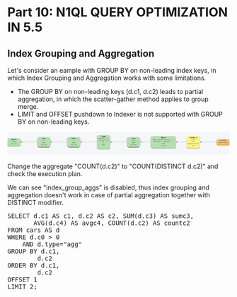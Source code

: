 # Part 10: N1QL QUERY OPTIMIZATION IN 5.5

## Index Grouping and Aggregation

Let's consider an eample with GROUP BY on non-leading index keys, in which Index Grouping and Aggregation works with some limitations.

- The GROUP BY on non-leading keys (d.c1, d.c2) leads to partial aggregation, in which the scatter-gather method applies to group merge.
- LIMIT and OFFSET pushdown to Indexer is not supported with GROUP BY on non-leading keys.

![GroupBy_NonLeadKey](./nonleadkey_gap.png)


Change the aggregate "COUNT(d.c2)" to "COUNT(DISTINCT d.c2)" and check the execution plan.

We can see "index_group_aggs" is disabled, thus index grouping and aggregation doesn't work in case of partial aggregation together with DISTINCT modifier.


<pre id="example">
SELECT d.c1 AS c1, d.c2 AS c2, SUM(d.c3) AS sumc3,
       AVG(d.c4) AS avgc4, COUNT(d.c2) AS countc2
FROM cars AS d
WHERE d.c0 > 0 
	AND d.type="agg"
GROUP BY d.c1, 
		d.c2
ORDER BY d.c1, 
		d.c2
OFFSET 1
LIMIT 2;
</pre>
